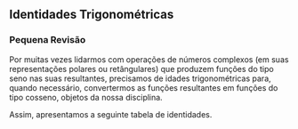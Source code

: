 ## Identidades Trigonométricas
### Pequena Revisão

<div class="regular">

Por muitas vezes lidarmos com operações de números complexos (em suas representações polares ou retângulares) que produzem funções do tipo seno nas suas resultantes, precisamos de idades trigonométricas para, quando necessário, convertermos as funções resultantes em funções do tipo cosseno, objetos da nossa disciplina.

Assim, apresentamos a seguinte tabela de identidades.

</div>
